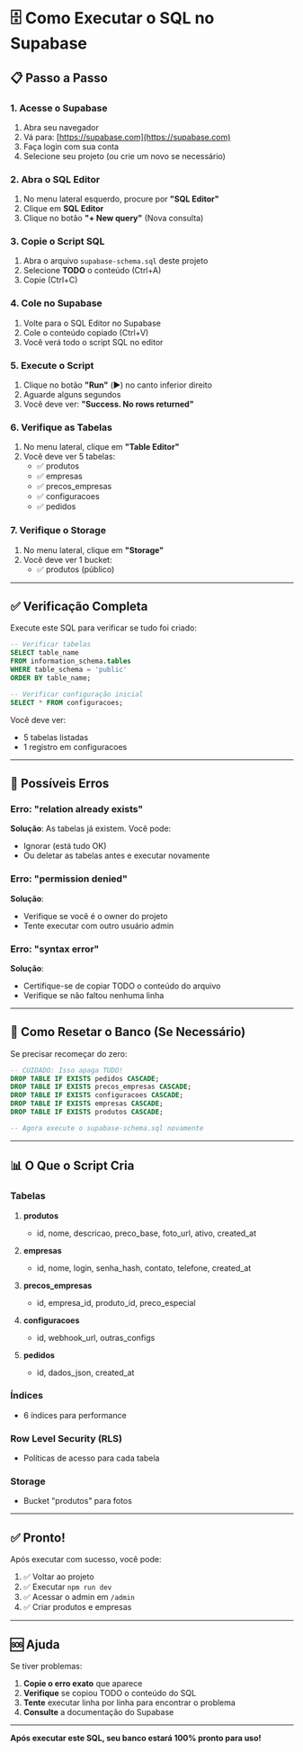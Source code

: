 # 🗄️ Como Executar o SQL no Supabase

## 📋 Passo a Passo

### 1. Acesse o Supabase

1. Abra seu navegador
2. Vá para: [https://supabase.com](https://supabase.com)
3. Faça login com sua conta
4. Selecione seu projeto (ou crie um novo se necessário)

### 2. Abra o SQL Editor

1. No menu lateral esquerdo, procure por **"SQL Editor"**
2. Clique em **SQL Editor**
3. Clique no botão **"+ New query"** (Nova consulta)

### 3. Copie o Script SQL

1. Abra o arquivo `supabase-schema.sql` deste projeto
2. Selecione **TODO** o conteúdo (Ctrl+A)
3. Copie (Ctrl+C)

### 4. Cole no Supabase

1. Volte para o SQL Editor no Supabase
2. Cole o conteúdo copiado (Ctrl+V)
3. Você verá todo o script SQL no editor

### 5. Execute o Script

1. Clique no botão **"Run"** (▶️) no canto inferior direito
2. Aguarde alguns segundos
3. Você deve ver: **"Success. No rows returned"**

### 6. Verifique as Tabelas

1. No menu lateral, clique em **"Table Editor"**
2. Você deve ver 5 tabelas:
   - ✅ produtos
   - ✅ empresas
   - ✅ precos_empresas
   - ✅ configuracoes
   - ✅ pedidos

### 7. Verifique o Storage

1. No menu lateral, clique em **"Storage"**
2. Você deve ver 1 bucket:
   - ✅ produtos (público)

---

## ✅ Verificação Completa

Execute este SQL para verificar se tudo foi criado:

```sql
-- Verificar tabelas
SELECT table_name
FROM information_schema.tables
WHERE table_schema = 'public'
ORDER BY table_name;

-- Verificar configuração inicial
SELECT * FROM configuracoes;
```

Você deve ver:
- 5 tabelas listadas
- 1 registro em configuracoes

---

## 🚨 Possíveis Erros

### Erro: "relation already exists"
**Solução**: As tabelas já existem. Você pode:
- Ignorar (está tudo OK)
- Ou deletar as tabelas antes e executar novamente

### Erro: "permission denied"
**Solução**:
- Verifique se você é o owner do projeto
- Tente executar com outro usuário admin

### Erro: "syntax error"
**Solução**:
- Certifique-se de copiar TODO o conteúdo do arquivo
- Verifique se não faltou nenhuma linha

---

## 🔄 Como Resetar o Banco (Se Necessário)

Se precisar recomeçar do zero:

```sql
-- CUIDADO: Isso apaga TUDO!
DROP TABLE IF EXISTS pedidos CASCADE;
DROP TABLE IF EXISTS precos_empresas CASCADE;
DROP TABLE IF EXISTS configuracoes CASCADE;
DROP TABLE IF EXISTS empresas CASCADE;
DROP TABLE IF EXISTS produtos CASCADE;

-- Agora execute o supabase-schema.sql novamente
```

---

## 📊 O Que o Script Cria

### Tabelas

1. **produtos**
   - id, nome, descricao, preco_base, foto_url, ativo, created_at

2. **empresas**
   - id, nome, login, senha_hash, contato, telefone, created_at

3. **precos_empresas**
   - id, empresa_id, produto_id, preco_especial

4. **configuracoes**
   - id, webhook_url, outras_configs

5. **pedidos**
   - id, dados_json, created_at

### Índices
- 6 índices para performance

### Row Level Security (RLS)
- Políticas de acesso para cada tabela

### Storage
- Bucket "produtos" para fotos

---

## ✅ Pronto!

Após executar com sucesso, você pode:

1. ✅ Voltar ao projeto
2. ✅ Executar `npm run dev`
3. ✅ Acessar o admin em `/admin`
4. ✅ Criar produtos e empresas

---

## 🆘 Ajuda

Se tiver problemas:

1. **Copie o erro exato** que aparece
2. **Verifique** se copiou TODO o conteúdo do SQL
3. **Tente** executar linha por linha para encontrar o problema
4. **Consulte** a documentação do Supabase

---

**Após executar este SQL, seu banco estará 100% pronto para uso!**
